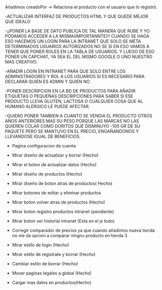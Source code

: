 Añadimos creadoPor → Relaciona el producto con el usuario que lo registró.


-ACTUALIZAR INTERFAZ DE PRODUCTOS.HTML Y QUE QUEDE MEJOR QUE IDEALO

-¡¡PONER LA BASE DE DATO PUBLICA DE TAL MANERA QUE RUBE Y YO PODAMOS ACCEDER A LA MISMA(IMPORTANNTE)!! CUANDO SE HAGA ESO HACEMOS UN LOGIN PARA LA INTRANET QUE SOLO SE META DETERMINADOS USUARIOS AUTORIZADOS NO SE SI EN ESO VAMOS A TENER QUE PONER ROLES EN LA TABLA DE USUARIOS. Y LUEGO DE ESO PONER UN CAPCHAT, YA SEA EL DEL MISMO GOOGLE O UNO NUESTRO MAS CREATIVO.

-AÑADIR LOGIN EN INTRANET PARA QUE SOLO ENTRE LOS ADMINISTRADORES Y ROL A LOS USUARIOS SI ES NECESARIO PARA DECLARAR QUIEN ES ADMIN Y QUIEN NO

-PONER DESCRIPCION EN LA BD DE PRODUCTOS PARA AÑADIR ETIQUETAS O PEQUEÑAS DESCRIPCIONES PARA SABER SI ESE PRODUCTO LLEVA GLUTEN, LACTOSA O CUALQUIER COSA QUE AL HUMANO ALERGICO LE PUEDE AFECTAR.

-QUIERO PONER TAMBIEN A CUANTO SE VENDIA EL PRODUCTO OTROS AÑOS ANTERIORES MAS SU PESO PORQUE LAS MARCAS NO LAS QUIEREN COLAR COMO DORITOS QUE DISMINUYO -100 GR DE SU PAQUETE PERO SE MANTUVO EN EL PRECIO, ENGAÑANDONOS Y LLEVANDOSE IGUAL DE BENEFICIOS.

- Pagina configuracion de cuenta

- Mirar diseño de actualizar y borrar (Hecho)

- Mirar el boton de actualizar datos (Hecho)

- Mirar diseño de productos (Hecho)

- Mirar diseño de boton atras de productos( Hecho)

- Mirar botones de editar y eliminar productos

- Mirar boton volver atras de productos (Hecho)

- Mirar boton registro productos intranet (pendiente)

- Mirar boton ver historial intranet (Esta en el js todo)

- Corregir comparador de precios ya que cuando añadimos nueva tienda no me da opcion a comparar ningnu producto en tienda 3

- Mirar estilo de login (Hecho)

- Mirar estilo de registrate y borrar (Hecho)

- Cambiar estilo de borrar (Hecho)

- Mover paginas legales a global (Hecho)

- Cargar mas datos en productos(Hecho)
